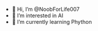 - 👋 Hi, I’m @NoobForLife007
- 👀 I’m interested in AI   
- 🌱 I’m currently learning Phython 

<!---
NoobForLife007/NoobForLife007 is a ✨ special ✨ repository because its `README.md` (this file) appears on your GitHub profile.
You can click the Preview link to take a look at your changes.
--->
